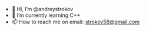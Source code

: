 - 👋 Hi, I’m @andreystrokov
- 🌱 I’m currently learning C++
- 📫 How to reach me on email: strokov58@gmail.com

<!---
andreystrokov/andreystrokov is a ✨ special ✨ repository because its `README.md` (this file) appears on your GitHub profile.
You can click the Preview link to take a look at your changes.
--->
